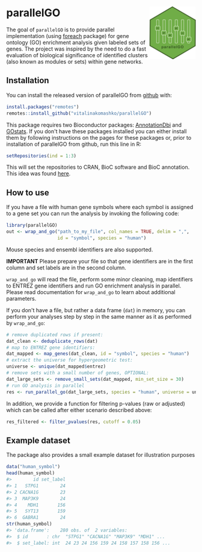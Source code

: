 
<!-- README.md is generated from README.Rmd. Please edit that file -->
parallelGO <img src="man/figures/logo.png" align="right" height=140/>
=====================================================================

The goal of `parallelGO` is to provide parallel implementation (using [foreach](https://cran.r-project.org/web/packages/foreach/) package) for gene ontology (GO) enrichment analysis given labeled sets of genes. The project was inspired by the need to do a fast evaluation of biological significance of identified clusters (also known as modules or sets) within gene networks.

Installation
------------

You can install the released version of parallelGO from [github](https://github.com) with:

``` r
install.packages("remotes")
remotes::install_github("vitalinakomashko/parallelGO")
```

This package requires two Bioconductor packages: [AnnotationDbi](https://bioconductor.org/packages/release/bioc/html/AnnotationDbi.html) and [GOstats](https://bioconductor.org/packages/release/bioc/html/GOstats.html). If you don't have these packages installed you can either install them by following instructions on the pages for these packages or, prior to installation of parallelGO from github, run this line in R:

``` r
setRepositories(ind = 1:3)
```

This will set the repositories to CRAN, BioC software and BioC annotation. This idea was found [here](https://stackoverflow.com/a/20479243/1655368).

How to use
----------

If you have a file with human gene symbols where each symbol is assigned to a gene set you can run the analysis by invoking the following code:

``` r
library(parallelGO)
out <- wrap_and_go("path_to_my_file", col_names = TRUE, delim = ",", 
                   id = "symbol", species = "human")
```

Mouse species and ensembl identifiers are also supported.

**IMPORTANT** Please prepare your file so that gene identifiers are in the first column and set labels are in the second column.

`wrap_and_go` will read the file, perform some minor cleaning, map identifiers to ENTREZ gene identifiers and run GO enrichment analysis in parallel. Please read documentation for `wrap_and_go` to learn about additional parameters.

If you don't have a file, but rather a data frame (`dat`) in memory, you can perform your analyses step by step in the same manner as it as performed by `wrap_and_go`:

``` r
# remove duplicated rows if present:
dat_clean <- deduplicate_rows(dat)
# map to ENTREZ gene identifiers:
dat_mapped <- map_genes(dat_clean, id = "symbol", species = "human")
# extract the universe for hypergeometric test:
universe <- unique(dat_mapped$entrez)
# remove sets with a small number of genes, OPTIONAL:
dat_large_sets <- remove_small_sets(dat_mapped, min_set_size = 30)
# run GO analysis in parallel
res <- run_parallel_go(dat_large_sets, species = "human", universe = universe)
```

In addition, we provide a function for filtering p-values (raw or adjusted) which can be called after either scenario described above:

``` r
res_filtered <- filter_pvalues(res, cutoff = 0.05)
```

Example dataset
---------------

The package also provides a small example dataset for illustration purposes

``` r
data("human_symbol")
head(human_symbol)
#>        id set_label
#> 1   STPG1        24
#> 2 CACNA1G        23
#> 3  MAP3K9        24
#> 4    MDH1       156
#> 5   SYT13       159
#> 6  GABRA1        24
str(human_symbol)
#> 'data.frame':    280 obs. of  2 variables:
#>  $ id       : chr  "STPG1" "CACNA1G" "MAP3K9" "MDH1" ...
#>  $ set_label: int  24 23 24 156 159 24 158 157 158 156 ...
```
